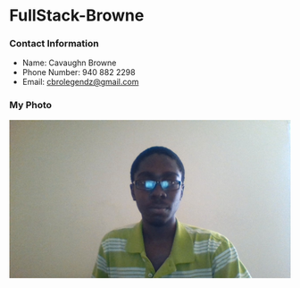 # FullStack-Browne

### Contact Information
+ Name: Cavaughn Browne
+ Phone Number: 940 882 2298
+ Email: cbrolegendz@gmail.com

### My Photo
![Photo](https://github.com/LegendaryZReborn/Mwsu-2D-Gaming-Browne/blob/master/LEGENDARYZ%20-%20WIN_20140912_141015.JPG?raw=true)
